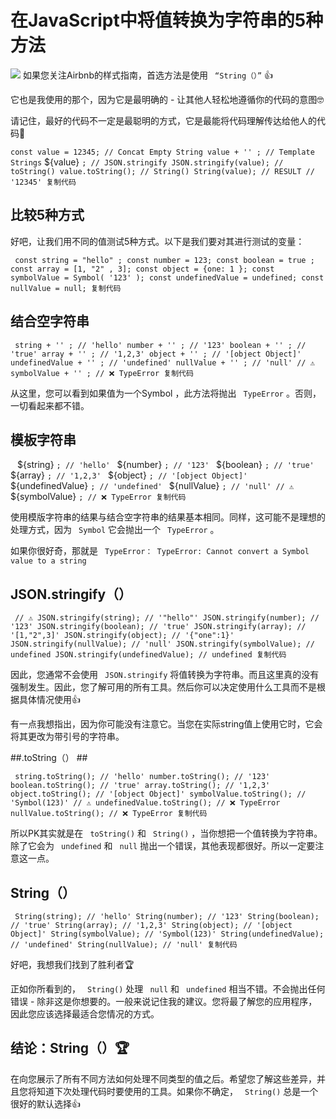 # 在JavaScript中将值转换为字符串的5种方法 #

![](https://user-gold-cdn.xitu.io/2019/6/5/16b26e9ce43810b7?imageView2/0/w/1280/h/960/ignore-error/1) 如果您关注Airbnb的样式指南，首选方法是使用 ` “String（）”` 👍

它也是我使用的那个，因为它是最明确的 - 让其他人轻松地遵循你的代码的意图🤓

请记住，最好的代码不一定是最聪明的方式，它是最能将代码理解传达给他人的代码💯

` const value = 12345; // Concat Empty String value + '' ; // Template Strings ` ${value} `; // JSON.stringify JSON.stringify(value); // toString() value.toString(); // String() String(value); // RESULT // '12345' 复制代码`

## 比较5种方式 ##

好吧，让我们用不同的值测试5种方式。以下是我们要对其进行测试的变量：

` const string = "hello" ; const number = 123; const boolean = true ; const array = [1, "2" , 3]; const object = {one: 1 }; const symbolValue = Symbol( '123' ); const undefinedValue = undefined; const nullValue = null; 复制代码`

## 结合空字符串 ##

` string + '' ; // 'hello' number + '' ; // '123' boolean + '' ; // 'true' array + '' ; // '1,2,3' object + '' ; // '[object Object]' undefinedValue + '' ; // 'undefined' nullValue + '' ; // 'null' // ⚠️ symbolValue + '' ; // ❌ TypeError 复制代码`

从这里，您可以看到如果值为一个Symbol ，此方法将抛出 ` TypeError` 。否则，一切看起来都不错。

## 模板字符串 ##

` ` ${string} `; // 'hello' ` ${number} `; // '123' ` ${boolean} `; // 'true' ` ${array} `; // '1,2,3' ` ${object} `; // '[object Object]' ` ${undefinedValue} `; // 'undefined' ` ${nullValue} `; // 'null' // ⚠️ ` ${symbolValue} `; // ❌ TypeError 复制代码`

使用模版字符串的结果与结合空字符串的结果基本相同。同样，这可能不是理想的处理方式，因为 ` Symbol` 它会抛出一个 ` TypeError` 。

如果你很好奇，那就是 ` TypeError： TypeError: Cannot convert a Symbol value to a string`

## JSON.stringify（） ##

` // ⚠️ JSON.stringify(string); // '"hello"' JSON.stringify(number); // '123' JSON.stringify(boolean); // 'true' JSON.stringify(array); // '[1,"2",3]' JSON.stringify(object); // '{"one":1}' JSON.stringify(nullValue); // 'null' JSON.stringify(symbolValue); // undefined JSON.stringify(undefinedValue); // undefined 复制代码`

因此，您通常不会使用 ` JSON.stringify` 将值转换为字符串。而且这里真的没有强制发生。因此，您了解可用的所有工具。然后你可以决定使用什么工具而不是根据具体情况使用👍

有一点我想指出，因为你可能没有注意它。当您在实际string值上使用它时，它会将其更改为带引号的字符串。

##.toString（） ##

` string.toString(); // 'hello' number.toString(); // '123' boolean.toString(); // 'true' array.toString(); // '1,2,3' object.toString(); // '[object Object]' symbolValue.toString(); // 'Symbol(123)' // ⚠️ undefinedValue.toString(); // ❌ TypeError nullValue.toString(); // ❌ TypeError 复制代码`

所以PK其实就是在 ` toString()` 和 ` String()` ，当你想把一个值转换为字符串。除了它会为 ` undefined` 和 ` null` 抛出一个错误，其他表现都很好。所以一定要注意这一点。

## String（） ##

` String(string); // 'hello' String(number); // '123' String(boolean); // 'true' String(array); // '1,2,3' String(object); // '[object Object]' String(symbolValue); // 'Symbol(123)' String(undefinedValue); // 'undefined' String(nullValue); // 'null' 复制代码`

好吧，我想我们找到了胜利者🏆

正如你所看到的， ` String()` 处理 ` null` 和 ` undefined` 相当不错。不会抛出任何错误 - 除非这是你想要的。一般来说记住我的建议。您将最了解您的应用程序，因此您应该选择最适合您情况的方式。

## 结论：String（）🏆 ##

在向您展示了所有不同方法如何处理不同类型的值之后。希望您了解这些差异，并且您将知道下次处理代码时要使用的工具。如果你不确定， ` String()` 总是一个很好的默认选择👍